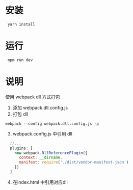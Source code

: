 
# 安装

``` 
 yarn install
```

# 运行
```
 npm run dev
```


# 说明
使用 webpack dll 方式打包

1. 添加 webpack.dll.config.js
2. 打包 dll 
```
webpack --config webpack.dll.config.js -p
```
3. webpack.config.js 中引用 dll
``` js
  //...
  plugins: [
    new webpack.DllReferencePlugin({
      context: __dirname,
      manifest: require('./dist/vendor-manifest.json')
    })
  ]
```
4. 在index.html 中引用对应dll